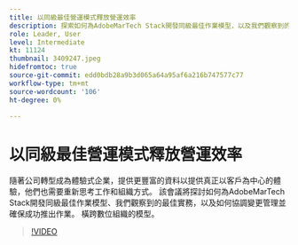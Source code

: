 ```yaml
---
title: 以同級最佳營運模式釋放營運效率
description: 探索如何為AdobeMarTech Stack開發同級最佳作業模型，以及我們觀察到的最佳實務
role: Leader, User
level: Intermediate
kt: 11124
thumbnail: 3409247.jpeg
hidefromtoc: true
source-git-commit: edd0bdb28a9b3d065a64a95af6a216b747577c77
workflow-type: tm+mt
source-wordcount: '106'
ht-degree: 0%

---
```


# 以同級最佳營運模式釋放營運效率

隨著公司轉型成為體驗式企業，提供更豐富的資料以提供真正以客戶為中心的體驗，他們也需要重新思考工作和組織方式。 該會議將探討如何為AdobeMarTech Stack開發同級最佳作業模型、我們觀察到的最佳實務，以及如何協調變更管理並確保成功推出作業。 橫跨數位組織的模型。

>[!VIDEO](https://video.tv.adobe.com/v/3409247/?quality=12&learn=on)
